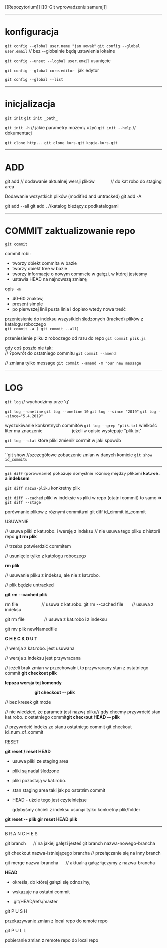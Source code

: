 [[Repozytorium]]
[[0-Git wprowadzenie samuraj]]

---


# konfiguracja  

`git config --global user.name "jan nowak"`
`git config --global user.email` 
// bez --globalnie będą ustawienia lokalne  

`git config --unset --logbal user.email`  usunięcie  

`git config --global core.editor ` jaki edytor

`git config --global --list `


---
# inicjalizacja  
`git init`
`git init _path_`

`git init -h` // jakie parametry możemy użyć
`git init --help` // dokumentacj

`git clone http...`
`git clone kurs-git kopia-kurs-git ` 

---

# ADD  

git add // dodawanie aktualnej wersji plików 
            // do kat robo do staging area

Dodawanie wszystkich plików (modified and untracked)
git add -A  

git add --all
git add . //katalog bieżący z podkatalogami  

---

# COMMIT zaktualizowanie repo  
`git commit`

commit robi:  
-  tworzy obiekt commita w bazie  
-  tworzy obiekt tree w bazie  
- tworzy informacje o nowym commicie w gałęzi, w której jesteśmy  
- ustawia HEAD na najnowszą zmianę  
    

  

opis  `-m`
-  40-60 znaków,  
-  present simple   
- po pierwszej linii pusta linia i dopiero wtedy nowa treść  
   
przeniesienie do indeksu wszystkich śledzonych (tracked) plików z katalogu roboczego  
`git commit -a ( git commit --all)`

przeniesienie pliku z roboczego od razu do repo
`git commit plik.js`  
 
gdy coś poszło nie tak:  
// ?powrót do ostatniego commitu
`git commit --amend`

// zmiana tylko message
`git commit --amend -m "our new message`  

  ---

# LOG  
`git log`  // wychodzimy prze 'q'

`git log --oneline`
`git log --oneline 10`
`git log --since "2019"`
`git log --since="5.4.2019"`

wyszukiwanie konkretnych commitów
`git log --grep "plik.txt` wielkość liter ma znaczenie
			                       jeżeli w opisie występuje "plik.txt'

`git log --stat`  które pliki zmienilł commit w jaki spowób

---

``git show //szczegółowe zobaczenie zmian w danych komicie
`git show id_commitu`

---
`git diff` (porównanie) pokazuje domyślnie różnicę między plikami **kat.rob. a indeksem**

`git diff nazwa-pliku` konkretny plik

`git diff --cached`  pliki w indeksie vs pliki w repo (otatni commit)
to samo =>
`git diff --stage`

porównanie plików z różnymi commitami
git diff id_cimmit id_commit  

USUWANIE  

// usuwa pliki z kat.robo. i wersję z indeksu
// nie usuwa tego pliku z historii repo
**git rm plik**  

// trzeba potwierdzić commitem

// usunięcie tylko z katologu roboczego  

**rm plik**

// usuwanie pliku z indeksu, ale nie z kat.robo.  

// plik będzie untracked  

**git rm --cached plik**

  

rm file                    // usuwa z kat.robo.
git rm --cached file       // usuwa z indeksu  

git rm file                // usuwa z kat.robo i z indeksu  

  

git mv plik newNamedfile  

  

  

**C H E C K O U T**   

// wersja z kat.robo. jest usuwana  

// wersja z indeksu jest przywracana  

// jeżeli brak zmian w przechowalni, to przywracany stan z ostatniego commit
**git checkout plik**   

**lepsza wersja tej komendy**  

                        **git checkout -- plik**  

// bez kresek git może  

// nie wiedzieć, że parametr jest nazwą pliku// gdy chcemy przywrócić stan kat.robo. z ostatniego commit**git checkout HEAD -- plik**   

// przywrócić indeks ze stanu ostatniego commit
git checkout id_num_of_commit   

  

RESET  

**git reset / reset HEAD**  

-   usuwa pliki ze staging area  
    
-   pliki są nadal śledzone  
    
-   pliki pozostają w kat.robo.  
    
-   stan staging area taki jak po ostatnim commit  
    
-   HEAD - użcie tego jest czytelniejsze
    
    gdybyśmy chcieli z indeksu usunąć tylko konkretny plik/folder  
    

**git reset -- plik
gir reset HEAD plik**  

---

  

  

B R A N C H E S  

  

git branch      // na jakiej gałęzi jesteś
git branch nazwa-nowego-brancha  

git checkout nazwa-istniejącego brancha  // przełączanie się na inny branch  

git merge nazwa-brancha      // aktualną gałąż łączymy z nazwa-brancha  

**HEAD**  

-   określa, do której gałęzi się odnosimy,  
    
-   wskazuje na ostatni commit  
    
-   .git/HEAD/refs/master  
    

  

  

git P U S H  

przekazywanie zmian z local repo do remote repo  

  

git P U L L  

pobieranie zmian z remote repo do local repo




